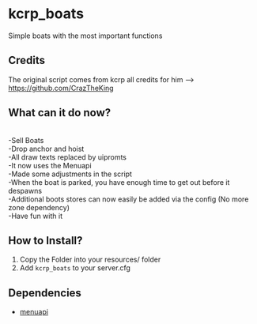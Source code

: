 # kcrp_boats
Simple boats with the most important functions

## Credits <br> 
The original script comes from kcrp all credits for him --> https://github.com/CrazTheKing

## What can it do now? <br>
<br>
-Sell Boats <br>
-Drop anchor and hoist <br>
-All draw texts replaced by uipromts <br>
-It now uses the Menuapi <br>
-Made some adjustments in the script <br>
-When the boat is parked, you have enough time to get out before it despawns <br>
-Additional boots stores can now easily be added via the config (No more zone dependency) <br>
-Have fun with it<br>

## How to Install? <br> 
1. Copy the Folder into your resources/ folder <br> 
2. Add `kcrp_boats` to your server.cfg <br> 

## Dependencies

* [menuapi](https://github.com/outsider31000/menuapi)
